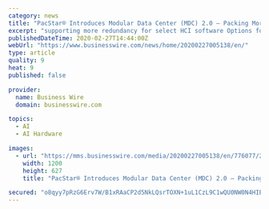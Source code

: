 ```yaml
---
category: news
title: "PacStar® Introduces Modular Data Center (MDC) 2.0 – Packing More Punch in the Same Small Form Factor"
excerpt: "supporting more redundancy for select HCI software Options for NVIDIA GPU accelerated servers for GPU optimized AI, video/signal processing, big data analytics software Upgraded PacStar Smart Chassis with more powerful UPS and optimized cooling system (patent pending) PacStar ensures compatibility with major software infrastructure providers ..."
publishedDateTime: 2020-02-27T14:44:00Z
webUrl: "https://www.businesswire.com/news/home/20200227005138/en/"
type: article
quality: 9
heat: 9
published: false

provider:
  name: Business Wire
  domain: businesswire.com

topics:
  - AI
  - AI Hardware

images:
  - url: "https://mms.businesswire.com/media/20200227005138/en/776077/23/PacStar_MDC_2.0.jpg"
    width: 1200
    height: 627
    title: "PacStar® Introduces Modular Data Center (MDC) 2.0 – Packing More Punch in the Same Small Form Factor"

secured: "o8qyy7pRzG6Erv7W/B1xRAaCP2d5NkLQsrTOXN+1uL1CzL9C1wQU0NW0N4HIEEw6ndjmn40r/DD9UAYSBOobPDQ0EX6yW0xuI4E0NtKc7qzwukIPGKKrV6yN5WgwNJsj8rkJtXoJdmN7x4W7RNfFxGjSVecDKiDWCylxXLxmkyt2ewNSWymsbJUxa0vvlLpmsUCsfE32cBnuIcUqf0A5pQH+RZR/Xh0n4FSnraRYxt6VtRoYE7fjN25Qt6dSwPjXnQg3dy+XryfASWaPNRUv9nIRNZo34s97ePDhYRw0xOdSUu/ciMlHnhDiX2v71f3IzmvUJTnPSYsa3+f+9aRg1Myhhd6v8agfM2kLbDiQ+fczvjZ2F7VIBlJYPpWkybNwO33fJf1wHrmXbK2WiBfovyHCsTuO2alkzq72yfsgak1KTfyPszQpPUiFStfsCDVCOEWRlxtKmwTFgl3NONvSolyZLTqx7ZMd/7mglgsDsxo=;23YJkyi9NqkQa4iBHDIc/w=="
---
```


